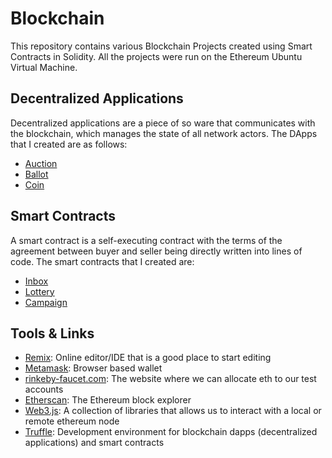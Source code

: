 # Blockchain

This repository contains various Blockchain Projects created using Smart Contracts in Solidity.
All the projects were run on the Ethereum Ubuntu Virtual Machine.

## Decentralized Applications

Decentralized applications are a piece of so ware that communicates with the blockchain, which manages the state of all network actors. The DApps that I created are as follows:

* [Auction](https://github.com/SwethaVipparla/Blockchain/tree/master/Decentralized%20Applications/Auction%20Project)
* [Ballot](https://github.com/SwethaVipparla/Blockchain/tree/master/Decentralized%20Applications/Ballot%202)
* [Coin](https://github.com/SwethaVipparla/Blockchain/tree/master/Decentralized%20Applications/Coin)

## Smart Contracts

A smart contract is a self-executing contract with the terms of the agreement between buyer and seller being directly written into lines of code. The smart contracts that I created are:

* [Inbox](https://github.com/SwethaVipparla/Blockchain/blob/master/Smart%20Contracts/inbox/contracts/Inbox.sol)
* [Lottery](https://github.com/SwethaVipparla/Blockchain/blob/master/Smart%20Contracts/lottery/contracts/Lottery.sol)
* [Campaign](https://github.com/SwethaVipparla/Blockchain/blob/master/Smart%20Contracts/kickstart/ethereum/contracts/Campaign.sol)

## Tools & Links

* [Remix](http://remix.ethereum.org/#optimize=false&evmVersion=null&version=soljson-v0.6.6+commit.6c089d02.js): Online editor/IDE that is a good place to start editing
* [Metamask](https://metamask.io/): Browser based wallet
* [rinkeby-faucet.com](https://faucet.rinkeby.io/): The website where we can allocate eth to our test accounts
* [Etherscan](https://etherscan.io/): The Ethereum block explorer
* [Web3.js](https://web3js.readthedocs.io/en/v1.2.11/): A collection of libraries that allows us to interact with a local or remote ethereum node
* [Truffle](https://www.trufflesuite.com/): Development environment for blockchain dapps (decentralized applications) and smart contracts
